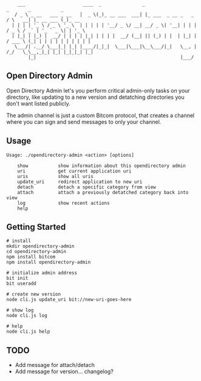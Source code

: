 
        ___                     ____  _               _                        _       _           _
       / _ \ _ __   ___ _ __   |  _ \(_)_ __ ___  ___| |_ ___  _ __ _   _     / \   __| |_ __ ___ (_)_ __ 
      | | | | '_ \ / _ \ '_ \  | | | | | '__/ _ \/ __| __/ _ \| '__| | | |   / _ \ / _` | '_ ` _ \| | '_ \ 
      | |_| | |_) |  __/ | | | | |_| | | | |  __/ (__| || (_) | |  | |_| |  / ___ \ (_| | | | | | | | | | |
       \___/| .__/ \___|_| |_| |____/|_|_|  \___|\___|\__\___/|_|   \__, | /_/   \_\__,_|_| |_| |_|_|_| |_|
            |_|                                                     |___/                                  

## Open Directory Admin

Open Directory Admin let's you perform critical admin-only tasks on your directory, like updating to a new version and detatching directories you don't want listed publicly.

The admin channel is just a custom Bitcom protocol, that creates a channel where you can sign and send messages to only your channel.

## Usage

    Usage: ./opendirectory-admin <action> [options]

        show           show information about this opendirectory admin
        uri            get current application uri
        uris           show all uris
        update_uri     redirect application to new uri
        detach         detach a specific category from view
        attach         attach a previously detatched category back into view
        log            show recent actions
        help



## Getting Started

    # install
    mkdir opendirectory-admin
    cd opendirectory-admin
    npm install bitcom
    npm install opendirectory-admin

    # initialize admin address
    bit init
    bit useradd

    # create new version
    node cli.js update_uri bit://new-uri-goes-here

    # show log
    node cli.js log

    # help
    node cli.js help

## TODO

* Add message for attach/detach
* Add message for version... changelog?

